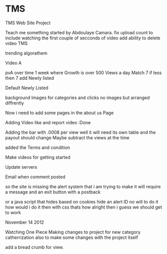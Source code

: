TMS
===
TMS Web Site Project 

Teach me something started by Abdoulaye Camara. 
fix upload count to include watching the first couple of secconds of video 
add ability to delete video
TMS

trending algorathem 

Video A

pvA over time 1 week where Growth is over 500 Views a day 
Match 7 
if less then 7
add Newly listed  

Default 
Newly Listed 




background Images for categories and clicks  no images but arranged diffrently 

Now i need to add some pages in the about us Page

 
 Adding Video like and report video  :Done 
 
 Adding the bar with .0008 per view 
 	well it will need its own table 
 		and the payout should change 
 		Maybe subtract the views at the time 
 		
 
 added the Terms and condition
   
 
 Make videos for getting started 
 
 Update servers 
 
 Email when comment posted 
 
 
so the site is missing the alert system that i am trying to make 
it will require a message and an exit button with a postback 

or a java script that hides based on cookies hide an alert ID 
no will to do it 
how would i do it then 
with css thats how
alright then i guess we should get to work

November 14 2012

Watching One Piece
Making changes to project for new category catherrization 
also to make some changes with the project itself   

add a bread crumb for view.